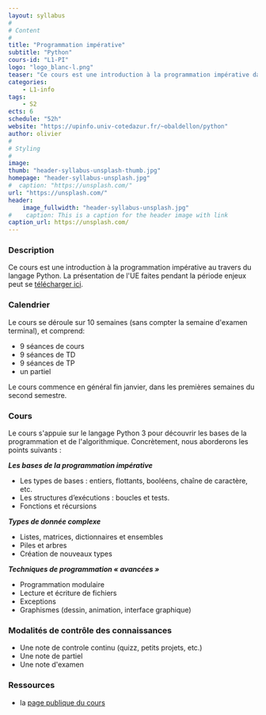 ```yaml
---
layout: syllabus
#
# Content
#
title: "Programmation impérative"
subtitle: "Python"
cours-id: "L1-PI"
logo: "logo_blanc-l.png"
teaser: "Ce cours est une introduction à la programmation impérative dans le langage Python"
categories:
    - L1-info
tags:
    - S2
ects: 6
schedule: "52h"
website: "https://upinfo.univ-cotedazur.fr/~obaldellon/python"
author: olivier
#
# Styling
#
image:
thumb: "header-syllabus-unsplash-thumb.jpg"
homepage: "header-syllabus-unsplash.jpg"
#  caption: "https://unsplash.com/"
url: "https://unsplash.com/"
header:
    image_fullwidth: "header-syllabus-unsplash.jpg"
#    caption: This is a caption for the header image with link
caption_url: https://unsplash.com/
---
```


###  Description ###

Ce cours est une introduction à la programmation impérative au travers
du langage Python. La présentation de l'UE faites pendant la période
enjeux peut se [télécharger ici](https://upinfo.univ-cotedazur.fr/~obaldellon/L1/py/pr%C3%A9sentation.pdf).


###  Calendrier ###

Le cours se déroule sur 10 semaines (sans compter la semaine d'examen terminal), et comprend:

- 9 séances de cours
- 9 séances de TD
- 9 séances de TP
- un partiel

Le cours commence en général fin janvier, dans les premières semaines du second semestre.

###  Cours ###

Le cours s'appuie sur le langage Python 3 pour découvrir les bases de
la programmation et de l'algorithmique. Concrètement, nous aborderons
les points suivants :

***Les bases de la programmation impérative***
- Les types de bases : entiers, flottants, booléens, chaîne de caractère, etc.
- Les structures d’exécutions : boucles et tests.
- Fonctions et récursions

***Types de donnée complexe***
- Listes, matrices, dictionnaires et ensembles
- Piles et arbres
- Création de nouveaux types

***Techniques de programmation « avancées »***
- Programmation modulaire
- Lecture et écriture de fichiers
- Exceptions
- Graphismes (dessin, animation, interface graphique)




###  Modalités de contrôle des connaissances ###

- Une note de controle continu (quizz, petits projets, etc.)
- Une note de partiel
- Une note d'examen


###  Ressources ###

- la [page publique du cours](https://upinfo.univ-cotedazur.fr/~obaldellon/)
